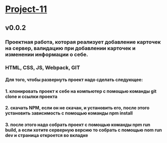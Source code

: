# [Project-11](https://arzamastsevroman.github.io/Project-11)
## v0.0.2
### Проектная работа, которая реализует добавление карточек на сервер, валидацию при добавлении карточек и изменении информации о себе.
### HTML, CSS, JS, Webpack, GIT
#### Для того, чтобы развернуть проект надо сделать следующее:
#### 1. клонировать проект к себе на компьютер с помощью команды git clone и ссылки проекта
#### 2. скачать NPM, если он не скачан, и установить его, после этого установить зависимость с помощью команды npm install
#### 3. после этого надо собрать проект с помощью команды npm run build, а если хотите серверную версию то собрать с помощью nom run dev и страница откроется во вкладке

